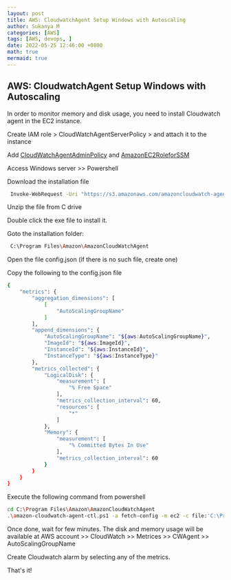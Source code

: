```yaml
---
layout: post
title: AWS: CloudwatchAgent Setup Windows with Autoscaling
author: Sukanya M
categories: [AWS]
tags: [AWS, devops, ]
date: 2022-05-25 12:46:00 +0800
math: true
mermaid: true
---
```


## AWS: CloudwatchAgent Setup Windows with Autoscaling

In order to monitor memory and disk usage, you need to install Cloudwatch agent in the EC2 instance.

Create IAM role > CloudWatchAgentServerPolicy > and attach it to the instance 

Add [CloudWatchAgentAdminPolicy](https://console.aws.amazon.com/iam/home?region=us-east-1#/policies/arn%3Aaws%3Aiam%3A%3Aaws%3Apolicy%2FCloudWatchAgentAdminPolicy) and [AmazonEC2RoleforSSM](https://console.aws.amazon.com/iam/home?region=us-east-1#/policies/arn%3Aaws%3Aiam%3A%3Aaws%3Apolicy%2Fservice-role%2FAmazonEC2RoleforSSM)

Access Windows server >> Powershell 

Download the installation file
```sh
 Invoke-WebRequest -Uri "https://s3.amazonaws.com/amazoncloudwatch-agent/windows/amd64/latest/AmazonCloudWatchAgent.zip" -OutFile "C:\AwsCloudWatchAgent.zip"
 ```
Unzip the file from C drive

Double click the exe file to install it.

Goto the installation folder:

```sh
 C:\Program Files\Amazon\AmazonCloudWatchAgent
```
Open the file config.json (if there is no such file, create one)

Copy the following to the config.json file

```sh
{
	"metrics": {
		"aggregation_dimensions": [
			[
				"AutoScalingGroupName"
			]
		],
		"append_dimensions": {
			"AutoScalingGroupName": "${aws:AutoScalingGroupName}",
			"ImageId": "${aws:ImageId}",
			"InstanceId": "${aws:InstanceId}",
			"InstanceType": "${aws:InstanceType}"
		},
		"metrics_collected": {
			"LogicalDisk": {
				"measurement": [
					"% Free Space"
				],
				"metrics_collection_interval": 60,
				"resources": [
					"*"
				]
			},
			"Memory": {
				"measurement": [
					"% Committed Bytes In Use"
				],
				"metrics_collection_interval": 60
			}
		}
	}
}
```
Execute the following command from powershell

```sh
cd C:\Program Files\Amazon\AmazonCloudWatchAgent
.\amazon-cloudwatch-agent-ctl.ps1 -a fetch-config -m ec2 -c file:'C:\Program Files\Amazon\AmazonCloudWatchAgent\config.json' -s
```
Once done, wait for few minutes. The disk and memory usage will be available at AWS account >> CloudWatch >> Metrices >> CWAgent >> AutoScalingGroupName

Create Cloudwatch alarm by selecting any of the metrics.

That's it!
